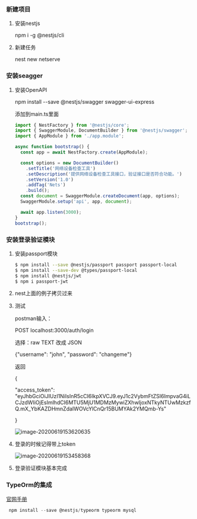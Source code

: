 ### 新建项目

1. 安装nestjs

   npm i -g @nestjs/cli

2. 新建任务

   nest new netserve

### 安装seagger

1. 安装OpenAPI

   npm install --save @nestjs/swagger swagger-ui-express 

   添加到main.ts里面

   ```typescript
   import { NestFactory } from '@nestjs/core';
   import { SwaggerModule, DocumentBuilder } from '@nestjs/swagger';
   import { AppModule } from './app.module';
   
   async function bootstrap() {
     const app = await NestFactory.create(AppModule);
   
     const options = new DocumentBuilder()
       .setTitle('网络设备检查工具')
       .setDescription('提供网络设备检查工具接口，验证接口是否符合功能。')
       .setVersion('1.0')
       .addTag('Nets')
       .build();
     const document = SwaggerModule.createDocument(app, options);
     SwaggerModule.setup('api', app, document);
   
     await app.listen(3000);
   }
   bootstrap();
   ```

### 安装登录验证模块

1. 安装passport模块

   ```bash
   $ npm install --save @nestjs/passport passport passport-local
   $ npm install --save-dev @types/passport-local
   $ npm install @nestjs/jwt
   $ npm i passport-jwt
   ```

2. nest上面的例子拷贝过来

3. 测试

   postman输入：

   POST localhost:3000/auth/login

   选择：raw   TEXT 改成 JSON

   {"username": "john", "password": "changeme"}

   返回

   {

     "access_token": "eyJhbGciOiJIUzI1NiIsInR5cCI6IkpXVCJ9.eyJ1c2VybmFtZSI6ImpvaG4iLCJzdWIiOjEsImlhdCI6MTU5MjU1MDMzMywiZXhwIjoxNTkyNTUwMzkzfQ.mX_YbKAZDHmnZdaIWOVcYlCnQr15BUMYAk2YMQmb-Ys"

   }

   ![image-20200619153620635](F:\AKNets\nets\backend\image-20200619153620635.png)

4. 登录的时候记得带上token

   ![image-20200619153458368](F:\AKNets\nets\backend\image-20200619153458368.png)

5. 登录验证模块基本完成

### TypeOrm的集成

[官网手册](https://typeorm.io/#/)

```typescript
 npm install --save @nestjs/typeorm typeorm mysql
```



